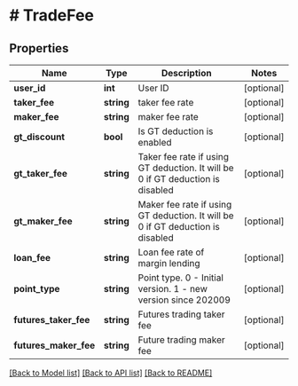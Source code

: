# # TradeFee

## Properties

Name | Type | Description | Notes
------------ | ------------- | ------------- | -------------
**user_id** | **int** | User ID | [optional] 
**taker_fee** | **string** | taker fee rate | [optional] 
**maker_fee** | **string** | maker fee rate | [optional] 
**gt_discount** | **bool** | Is GT deduction is enabled | [optional] 
**gt_taker_fee** | **string** | Taker fee rate if using GT deduction. It will be 0 if GT deduction is disabled | [optional] 
**gt_maker_fee** | **string** | Maker fee rate if using GT deduction. It will be 0 if GT deduction is disabled | [optional] 
**loan_fee** | **string** | Loan fee rate of margin lending | [optional] 
**point_type** | **string** | Point type. 0 - Initial version. 1 - new version since 202009 | [optional] 
**futures_taker_fee** | **string** | Futures trading taker fee | [optional] 
**futures_maker_fee** | **string** | Future trading maker fee | [optional] 

[[Back to Model list]](../../README.md#documentation-for-models) [[Back to API list]](../../README.md#documentation-for-api-endpoints) [[Back to README]](../../README.md)
